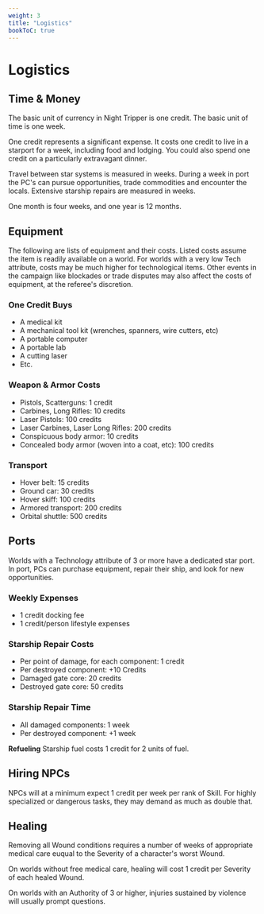 ```yaml
---
weight: 3
title: "Logistics"
bookToC: true
---
```


# Logistics

## Time & Money
The basic unit of currency in Night Tripper is one credit. The basic unit of time is one week.

One credit represents a significant expense. It costs one credit to live in a starport for a week, including food and lodging. You could also spend one credit on a particularly extravagant dinner.

Travel between star systems is measured in weeks. During a week in port the PC's can pursue opportunities, trade commodities and encounter the locals. Extensive starship repairs are measured in weeks. 

One month is four weeks, and one year is 12 months.

## Equipment
The following are lists of equipment and their costs. Listed costs assume the item is readily available on a world. For worlds with a very low Tech attribute, costs may be much higher for technological items. Other events in the campaign like blockades or trade disputes may also affect the costs of equipment, at the referee's discretion.

### One Credit Buys
* A medical kit
* A mechanical tool kit (wrenches, spanners, wire cutters, etc)
* A portable computer
* A portable lab
* A cutting laser
* Etc.

### Weapon & Armor Costs
* Pistols, Scatterguns: 1 credit
* Carbines, Long Rifles: 10 credits
* Laser Pistols: 100 credits
* Laser Carbines, Laser Long Rifles: 200 credits
* Conspicuous body armor: 10 credits
* Concealed body armor (woven into a coat, etc): 100 credits

### Transport
* Hover belt: 15 credits
* Ground car: 30 credits
* Hover skiff: 100 credits
* Armored transport: 200 credits
* Orbital shuttle: 500 credits

## Ports
Worlds with a Technology attribute of 3 or more have a dedicated star port. In port, PCs can purchase equipment, repair their ship, and look for new opportunities.

### Weekly Expenses
* 1 credit docking fee
* 1 credit/person lifestyle expenses

### Starship Repair Costs
* Per point of damage, for each component: 1 credit
* Per destroyed component: +10 Credits
* Damaged gate core: 20 credits
* Destroyed gate core: 50 credits

### Starship Repair Time
* All damaged components: 1 week
* Per destroyed component: +1 week

**Refueling**
Starship fuel costs 1 credit for 2 units of fuel.

## Hiring NPCs
NPCs will at a minimum expect 1 credit per week per rank of Skill. For highly specialized or dangerous tasks, they may demand as much as double that.

## Healing
Removing all Wound conditions requires a number of weeks of appropriate medical care euqual to the Severity of a character's worst Wound.

On worlds without free medical care, healing will cost 1 credit per Severity of each healed Wound.

On worlds with an Authority of 3 or higher, injuries sustained by violence will usually prompt questions.